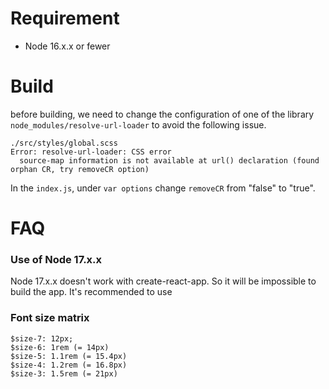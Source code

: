 # Requirement

- Node 16.x.x or fewer

# Build

before building, we need to change the configuration of one of the library 
`node_modules/resolve-url-loader` to avoid the following issue.
````
./src/styles/global.scss
Error: resolve-url-loader: CSS error
  source-map information is not available at url() declaration (found orphan CR, try removeCR option)

````

In the `index.js`, under `var options` change `removeCR` from "false" to "true".

# FAQ

### Use of Node 17.x.x

Node 17.x.x doesn't work with create-react-app. So it will be impossible to build the app.
It's recommended to use 

### Font size matrix

````
$size-7: 12px;
$size-6: 1rem (= 14px)
$size-5: 1.1rem (= 15.4px)
$size-4: 1.2rem (= 16.8px)
$size-3: 1.5rem (= 21px)
````